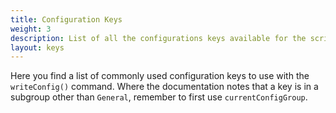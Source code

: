 ```yaml
---
title: Configuration Keys
weight: 3
description: List of all the configurations keys available for the scripting API
layout: keys
---
```


Here you find a list of commonly used configuration keys to use with the `writeConfig()`
command. Where the documentation notes that a key is in a subgroup other than `General`,
remember to first use `currentConfigGroup`.
